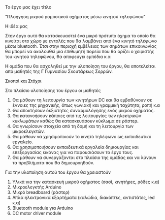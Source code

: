 Το έργο μας έχει τίτλο

"Πλοήγηση μικρού ρομποτικού οχήματος μέσω κινητού τηλεφώνου"

Η ιδέα μας

Στην έργο αυτό θα κατασκευαστεί ένα μικρό πρότυπο όχημα το οποίο θα κινείται στο χώρο με εντολές που θα λαμβάνει από ένα κινητό τηλέφωνο μέσω bluetooth. Έτσι στην περιοχή εμβέλειας των σημάτων επικοινωνίας θα μπορεί να ακολουθεί μια επιθυμητή πορεία που θα ορίζει ο χειριστής του κινητού τηλεφώνου, θα αποφεύγει εμπόδια κ.α

Η ομάδα που θα ασχοληθεί με την υλοποίηση του έργου, θα αποτελείται από μαθητές της Γ Γυμνασίου Σκουτάρεως Σερρών.

Σκοποί και Στόχοι

Στο πλαίσιο υλοποίησης του έργου οι μαθητές 

1. Θα μάθουν τη λειτουργία των κινητήρων DC και θα εμβαθύνουν σε έννοιες της μηχανικής, όπως γωνιακή και γραμμική ταχύτητα, ροπή κ.α
2. Θα αποκτήσουν δεξιότητες συναρμολόγησης ενός μικρού οχήματος.
3. Θα κατανοήσουν κάποιες από τις λειτουργίες των ηλεκτρικών κυκλωμάτων καθώς θα κατασκευάσουν κύκλωμα σε ράστερ.
4. Θα γνωρίσουν στοιχεία από τη δομή και τη λειτουργία των μικροελεγκτών.
5. Θα μάθουν να χρησιμοποιούν το κινητό τηλέφωνο ως εκπαιδευτικό εργαλείο.
6. Θα χρησιμοποιήσουν εκπαιδευτικά εργαλεία δημιουργίας και επεξεργασίας εικόνας για να παρουσιάσουν το έργο τους.
7. Θα μάθουν να συνεργάζονται στο πλαίσιο της ομάδας και να λύνουν τα προβλήματα που θα δημιουργηθούν.

Για την υλοποίηση αυτού του έργου θα χρειαστούν

1. Υλικά για την κατασκευή μικρού οχήματος (σασί, κινητήρες, ρόδες κ.α)
2. Μικροελεγκτής Arduino
3. Μικρό breadboard (ράστερ)
4. Απλά ηλεκτρονικά εξαρτήματα (καλώδια, διακόπτες, αντιστάτες, led κ.α)
5. Bluetooth module για Arduino
6. DC motor driver module

